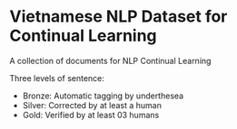 # Vietnamese NLP Dataset for Continual Learning

A collection of documents for NLP Continual Learning 

Three levels of sentence:

* Bronze: Automatic tagging by underthesea
* Silver: Corrected by at least a human
* Gold: Verified by at least 03 humans